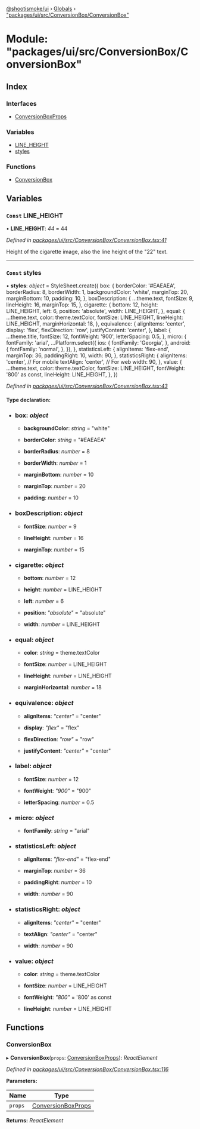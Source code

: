 [@shootismoke/ui](../README.md) › [Globals](../globals.md) › ["packages/ui/src/ConversionBox/ConversionBox"](_packages_ui_src_conversionbox_conversionbox_.md)

# Module: "packages/ui/src/ConversionBox/ConversionBox"

## Index

### Interfaces

* [ConversionBoxProps](../interfaces/_packages_ui_src_conversionbox_conversionbox_.conversionboxprops.md)

### Variables

* [LINE_HEIGHT](_packages_ui_src_conversionbox_conversionbox_.md#const-line_height)
* [styles](_packages_ui_src_conversionbox_conversionbox_.md#const-styles)

### Functions

* [ConversionBox](_packages_ui_src_conversionbox_conversionbox_.md#conversionbox)

## Variables

### `Const` LINE_HEIGHT

• **LINE_HEIGHT**: *44* = 44

*Defined in [packages/ui/src/ConversionBox/ConversionBox.tsx:41](https://github.com/shootismoke/common/blob/29c80cb/packages/ui/src/ConversionBox/ConversionBox.tsx#L41)*

Height of the cigarette image, also the line height of the "22" text.

___

### `Const` styles

• **styles**: *object* = StyleSheet.create({
	box: {
		borderColor: '#EAEAEA',
		borderRadius: 8,
		borderWidth: 1,
		backgroundColor: 'white',
		marginTop: 20,
		marginBottom: 10,
		padding: 10,
	},
	boxDescription: {
		...theme.text,
		fontSize: 9,
		lineHeight: 16,
		marginTop: 15,
	},
	cigarette: {
		bottom: 12,
		height: LINE_HEIGHT,
		left: 6,
		position: 'absolute',
		width: LINE_HEIGHT,
	},
	equal: {
		...theme.text,
		color: theme.textColor,
		fontSize: LINE_HEIGHT,
		lineHeight: LINE_HEIGHT,
		marginHorizontal: 18,
	},
	equivalence: {
		alignItems: 'center',
		display: 'flex',
		flexDirection: 'row',
		justifyContent: 'center',
	},
	label: {
		...theme.title,
		fontSize: 12,
		fontWeight: '900',
		letterSpacing: 0.5,
	},
	micro: {
		fontFamily: 'arial',
		...Platform.select({
			ios: {
				fontFamily: 'Georgia',
			},
			android: {
				fontFamily: 'normal',
			},
		}),
	},
	statisticsLeft: {
		alignItems: 'flex-end',
		marginTop: 36,
		paddingRight: 10,
		width: 90,
	},
	statisticsRight: {
		alignItems: 'center', // For mobile
		textAlign: 'center', // For web
		width: 90,
	},
	value: {
		...theme.text,
		color: theme.textColor,
		fontSize: LINE_HEIGHT,
		fontWeight: '800' as const,
		lineHeight: LINE_HEIGHT,
	},
})

*Defined in [packages/ui/src/ConversionBox/ConversionBox.tsx:43](https://github.com/shootismoke/common/blob/29c80cb/packages/ui/src/ConversionBox/ConversionBox.tsx#L43)*

#### Type declaration:

* ### **box**: *object*

  * **backgroundColor**: *string* = "white"

  * **borderColor**: *string* = "#EAEAEA"

  * **borderRadius**: *number* = 8

  * **borderWidth**: *number* = 1

  * **marginBottom**: *number* = 10

  * **marginTop**: *number* = 20

  * **padding**: *number* = 10

* ### **boxDescription**: *object*

  * **fontSize**: *number* = 9

  * **lineHeight**: *number* = 16

  * **marginTop**: *number* = 15

* ### **cigarette**: *object*

  * **bottom**: *number* = 12

  * **height**: *number* = LINE_HEIGHT

  * **left**: *number* = 6

  * **position**: *"absolute"* = "absolute"

  * **width**: *number* = LINE_HEIGHT

* ### **equal**: *object*

  * **color**: *string* = theme.textColor

  * **fontSize**: *number* = LINE_HEIGHT

  * **lineHeight**: *number* = LINE_HEIGHT

  * **marginHorizontal**: *number* = 18

* ### **equivalence**: *object*

  * **alignItems**: *"center"* = "center"

  * **display**: *"flex"* = "flex"

  * **flexDirection**: *"row"* = "row"

  * **justifyContent**: *"center"* = "center"

* ### **label**: *object*

  * **fontSize**: *number* = 12

  * **fontWeight**: *"900"* = "900"

  * **letterSpacing**: *number* = 0.5

* ### **micro**: *object*

  * **fontFamily**: *string* = "arial"

* ### **statisticsLeft**: *object*

  * **alignItems**: *"flex-end"* = "flex-end"

  * **marginTop**: *number* = 36

  * **paddingRight**: *number* = 10

  * **width**: *number* = 90

* ### **statisticsRight**: *object*

  * **alignItems**: *"center"* = "center"

  * **textAlign**: *"center"* = "center"

  * **width**: *number* = 90

* ### **value**: *object*

  * **color**: *string* = theme.textColor

  * **fontSize**: *number* = LINE_HEIGHT

  * **fontWeight**: *"800"* = '800' as const

  * **lineHeight**: *number* = LINE_HEIGHT

## Functions

###  ConversionBox

▸ **ConversionBox**(`props`: [ConversionBoxProps](../interfaces/_packages_ui_src_conversionbox_conversionbox_.conversionboxprops.md)): *ReactElement*

*Defined in [packages/ui/src/ConversionBox/ConversionBox.tsx:116](https://github.com/shootismoke/common/blob/29c80cb/packages/ui/src/ConversionBox/ConversionBox.tsx#L116)*

**Parameters:**

Name | Type |
------ | ------ |
`props` | [ConversionBoxProps](../interfaces/_packages_ui_src_conversionbox_conversionbox_.conversionboxprops.md) |

**Returns:** *ReactElement*
